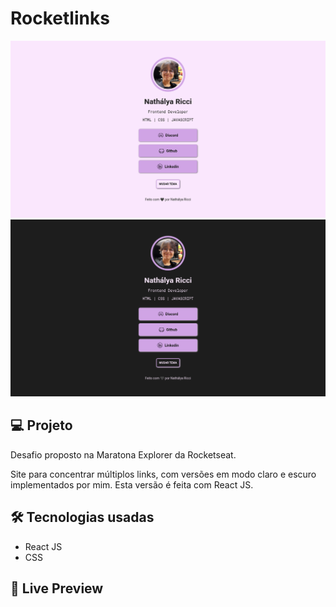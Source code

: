 # Rocketlinks

![Screenshot light mode](./public/images/screenshot-light.png)
![Screenshot dark mode](./public/images/screenshot-dark.png)

## 💻 Projeto

Desafio proposto na Maratona Explorer da Rocketseat.

Site para concentrar múltiplos links, com versões em modo claro e escuro implementados por mim.
Esta versão é feita com React JS.

## 🛠️ Tecnologias usadas

- React JS
- CSS

## 👀 Live Preview
